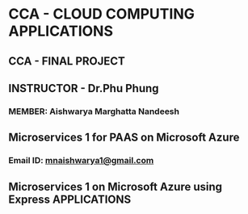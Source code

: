 # CCA - CLOUD COMPUTING APPLICATIONS

## CCA - FINAL PROJECT

## INSTRUCTOR - Dr.Phu Phung

### MEMBER: Aishwarya Marghatta Nandeesh


##  Microservices 1 for PAAS on Microsoft Azure 
### Email ID: mnaishwarya1@gmail.com



## Microservices 1 on Microsoft Azure using Express APPLICATIONS

